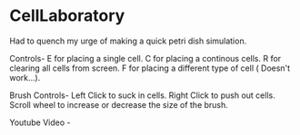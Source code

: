 # CellLaboratory
Had to quench my urge of making a quick petri dish simulation.

Controls-
E for placing a single cell.
C for placing a continous cells.
R for clearing all cells from screen.
F for placing a different type of cell ( Doesn't work...).

Brush Controls-
Left Click to suck in cells.
Right Click to push out cells.
Scroll wheel to increase or decrease the size of the brush.

Youtube Video - 

